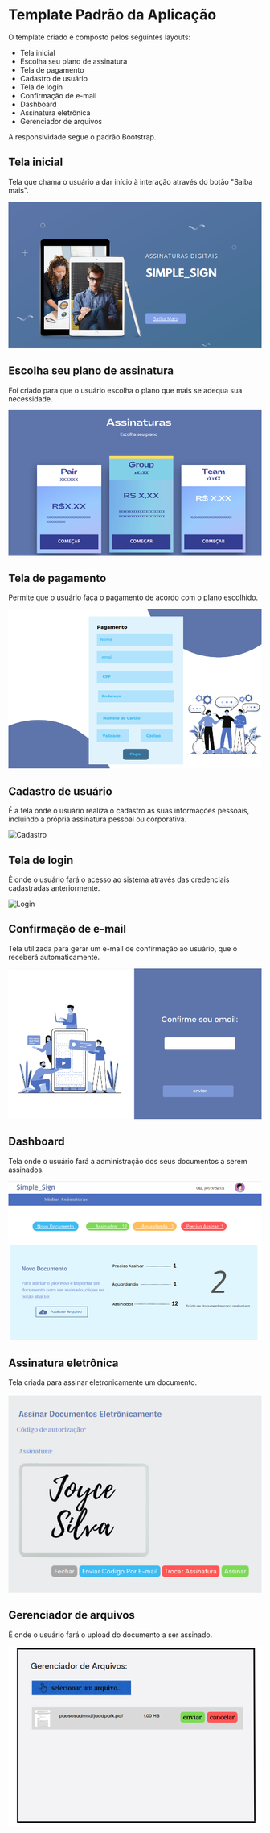 # Template Padrão da Aplicação

O template criado é composto pelos seguintes layouts:
* Tela inicial
* Escolha seu plano de assinatura
* Tela de pagamento
* Cadastro de usuário
* Tela de login
* Confirmação de e-mail
* Dashboard
* Assinatura eletrônica
* Gerenciador de arquivos

A responsividade segue o padrão Bootstrap.

## Tela inicial
Tela que chama o usuário a dar início à interação através do botão "Saiba mais".

![Home-Page](img/Home-Page.png)

## Escolha seu plano de assinatura
Foi criado para que o usuário escolha o plano que mais se adequa sua necessidade.

![assinaturas](img/assinaturas.png)

## Tela de pagamento
Permite que o usuário faça o pagamento de acordo com o plano escolhido.

![pagamento](img/pagamento.png)

## Cadastro de usuário
É a tela onde o usuário realiza o cadastro as suas informações pessoais, incluindo a própria assinatura pessoal ou corporativa.

![Cadastro](https://user-images.githubusercontent.com/75712250/168480379-781611c8-f4b2-4611-938e-01d3019be1fa.png)


## Tela de login
É onde o usuário fará o acesso ao sistema através das credenciais cadastradas anteriormente.

![Login](https://user-images.githubusercontent.com/75712250/168480398-eab98ca1-e7f5-473a-b6a8-2a6bd55a196f.png)


## Confirmação de e-mail
Tela utilizada para gerar um e-mail de confirmação ao usuário, que o receberá automaticamente.

![confirmeEmail](img/cofirmeEmail.png)

## Dashboard
Tela onde o usuário fará a administração dos seus documentos a serem assinados.

![painelControle](img/painelControle.png)

## Assinatura eletrônica
Tela criada para assinar eletronicamente um documento.

![assinar](img/assinar.png)

## Gerenciador de arquivos
É onde o usuário fará o upload do documento a ser assinado.

![gerenciador](img/gerenciador.png)

